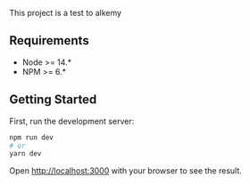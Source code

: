 
This project is a test to alkemy

## Requirements

- Node >= 14.*
- NPM >= 6.*

## Getting Started

First, run the development server:

```bash
npm run dev
# or
yarn dev
```

Open [http://localhost:3000](http://localhost:3000) with your browser to see the result.